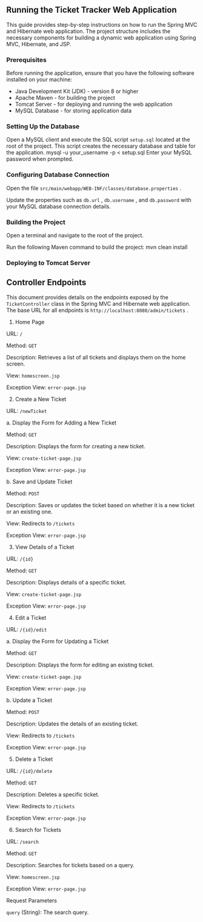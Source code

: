 ## Running the Ticket Tracker Web Application

This guide provides step-by-step instructions on how to run the Spring MVC and Hibernate web application. The project structure includes the necessary components for building a dynamic web application using Spring MVC, Hibernate, and JSP.

### Prerequisites

Before running the application, ensure that you have the following software installed on your machine:

* Java Development Kit (JDK) - version 8 or higher
* Apache Maven - for building the project
* Tomcat Server - for deploying and running the web application
* MySQL Database - for storing application data

### Setting Up the Database

Open a MySQL client and execute the SQL script  `setup.sql`  located at the root of the project. This script creates the necessary database and table for the application.
mysql -u your_username -p < setup.sql
Enter your MySQL password when prompted.

### Configuring Database Connection

Open the file  `src/main/webapp/WEB-INF/classes/database.properties` .

Update the properties such as  `db.url` ,  `db.username` , and  `db.password`  with your MySQL database connection details.

### Building the Project

Open a terminal and navigate to the root of the project.

Run the following Maven command to build the project:
mvn clean install
### Deploying to Tomcat Server

## Controller Endpoints

This document provides details on the endpoints exposed by the  `TicketController`  class in the Spring MVC and Hibernate web application. The base URL for all endpoints is  `http://localhost:8080/admin/tickets` .

1. Home Page

URL:  `/` 

Method:  `GET` 

Description: Retrieves a list of all tickets and displays them on the home screen.

View:  `homescreen.jsp` 

Exception View:  `error-page.jsp` 

2. Create a New Ticket

URL:  `/newTicket` 

a. Display the Form for Adding a New Ticket

Method:  `GET` 

Description: Displays the form for creating a new ticket.

View:  `create-ticket-page.jsp` 

Exception View:  `error-page.jsp` 

b. Save and Update Ticket

Method:  `POST` 

Description: Saves or updates the ticket based on whether it is a new ticket or an existing one.

View: Redirects to  `/tickets` 

Exception View:  `error-page.jsp` 

3. View Details of a Ticket

URL:  `/{id}` 

Method:  `GET` 

Description: Displays details of a specific ticket.

View:  `create-ticket-page.jsp` 

Exception View:  `error-page.jsp` 

4. Edit a Ticket

URL:  `/{id}/edit` 

a. Display the Form for Updating a Ticket

Method:  `GET` 

Description: Displays the form for editing an existing ticket.

View:  `create-ticket-page.jsp` 

Exception View:  `error-page.jsp` 

b. Update a Ticket

Method:  `POST` 

Description: Updates the details of an existing ticket.

View: Redirects to  `/tickets` 

Exception View:  `error-page.jsp` 

5. Delete a Ticket

URL:  `/{id}/delete` 

Method:  `GET` 

Description: Deletes a specific ticket.

View: Redirects to  `/tickets` 

Exception View:  `error-page.jsp` 

6. Search for Tickets

URL:  `/search` 

Method:  `GET` 

Description: Searches for tickets based on a query.

View:  `homescreen.jsp` 

Exception View:  `error-page.jsp` 

Request Parameters

 `query`  (String): The search query.